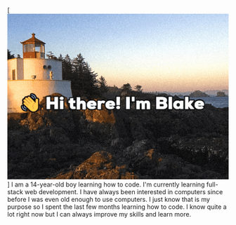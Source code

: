 [<img src="https://raw.githubusercontent.com/BlakeGurnee/BlakeGurnee/master/intro.gif" alt="👋 Hi there! I'm Blake" title="👋 Hi there! I'm Blake"/>]
I am a 14-year-old boy learning how to code.
I'm currently learning full-stack web development.
I have always been interested in computers since before I was even old enough to use computers.
I just know that is my purpose so I spent the last few months learning how to code.
I know quite a lot right now but I can always improve my skills and learn more.

<!--
**BlakeGurnee/BlakeGurnee** is a ✨ _special_ ✨ repository because its `README.md` (this file) appears on your GitHub profile.

Here are some ideas to get you started:

- 🔭 I’m currently working on ...
- 🌱 I’m currently learning ...
- 👯 I’m looking to collaborate on ...
- 🤔 I’m looking for help with ...
- 💬 Ask me about ...
- 📫 How to reach me: ...
- 😄 Pronouns: ...
- ⚡ Fun fact: ...
-->
